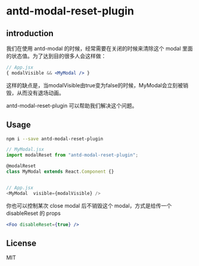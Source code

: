 # antd-modal-reset-plugin

## introduction

我们在使用 antd-modal 的时候，经常需要在关闭的时候来清除这个 modal 里面的状态值。为了达到目的很多人会这样做：

```jsx
// App.jsx
{ modalVisible && <MyModal /> }
```

这样的缺点是，当modalVisible由true变为false的时候，MyModal会立刻被销毁，从而没有退场动画。

antd-modal-reset-plugin 可以帮助我们解决这个问题。

## Usage

```bash
npm i --save antd-modal-reset-plugin
```

```js
// MyModal.jsx
import modalReset from "antd-modal-reset-plugin";

@modalReset
class MyModal extends React.Component {}


// App.jsx
<MyModal  visible={modalVisible} />
```

你也可以控制某次 close modal 后不销毁这个 modal，方式是给传一个 disableReset 的 props

```jsx
<Foo disableReset={true} />
```

## License

MIT
